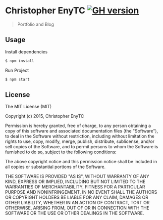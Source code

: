 # Christopher EnyTC [![GH version](https://badge-me.herokuapp.com/api/gh/chrisenytc/chrisenytc.github.io.png)](http://badges.enytc.com/for/gh/chrisenytc/chrisenytc.github.io)

> Portfolio and Blog

## Usage

Install dependencies

```bash
$ npm install
```

Run Project

```bash
$ npm start
```

## License

The MIT License (MIT)

Copyright (c) 2015, Christopher EnyTC

Permission is hereby granted, free of charge, to any person obtaining a copy of
this software and associated documentation files (the "Software"), to deal in
the Software without restriction, including without limitation the rights to
use, copy, modify, merge, publish, distribute, sublicense, and/or sell copies of
the Software, and to permit persons to whom the Software is furnished to do so,
subject to the following conditions:

The above copyright notice and this permission notice shall be included in all
copies or substantial portions of the Software.

THE SOFTWARE IS PROVIDED "AS IS", WITHOUT WARRANTY OF ANY KIND, EXPRESS OR
IMPLIED, INCLUDING BUT NOT LIMITED TO THE WARRANTIES OF MERCHANTABILITY, FITNESS
FOR A PARTICULAR PURPOSE AND NONINFRINGEMENT. IN NO EVENT SHALL THE AUTHORS OR
COPYRIGHT HOLDERS BE LIABLE FOR ANY CLAIM, DAMAGES OR OTHER LIABILITY, WHETHER
IN AN ACTION OF CONTRACT, TORT OR OTHERWISE, ARISING FROM, OUT OF OR IN
CONNECTION WITH THE SOFTWARE OR THE USE OR OTHER DEALINGS IN THE SOFTWARE.
